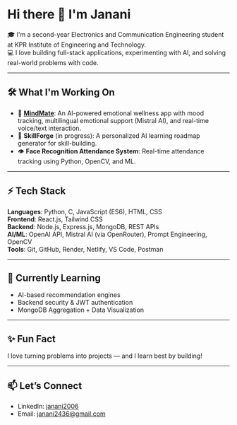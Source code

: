 # Hi there 👋 I'm Janani

🎓 I'm a second-year Electronics and Communication Engineering student at KPR Institute of Engineering and Technology.  
💻 I love building full-stack applications, experimenting with AI, and solving real-world problems with code.

---

## 🛠️ What I'm Working On
- 🚀 [**MindMate**](https://mindmate-emo.netlify.app): An AI-powered emotional wellness app with mood tracking, multilingual emotional support (Mistral AI), and real-time voice/text interaction.
- 🧠 **SkillForge** (in progress): A personalized AI learning roadmap generator for skill-building.
- 👁 **Face Recognition Attendance System**: Real-time attendance tracking using Python, OpenCV, and ML.

---

## ⚡ Tech Stack
**Languages**: Python, C, JavaScript (ES6), HTML, CSS  
**Frontend**: React.js, Tailwind CSS  
**Backend**: Node.js, Express.js, MongoDB, REST APIs  
**AI/ML**: OpenAI API, Mistral AI (via OpenRouter), Prompt Engineering, OpenCV  
**Tools**: Git, GitHub, Render, Netlify, VS Code, Postman  

---

## 🌱 Currently Learning
- AI-based recommendation engines  
- Backend security & JWT authentication  
- MongoDB Aggregation + Data Visualization  

---

## ✨ Fun Fact
I love turning problems into projects — and I learn best by building!

---

## 📫 Let’s Connect
- LinkedIn: [janani2006](https://www.linkedin.com/in/janani2006)  
- Email: janani2436@gmail.com  
